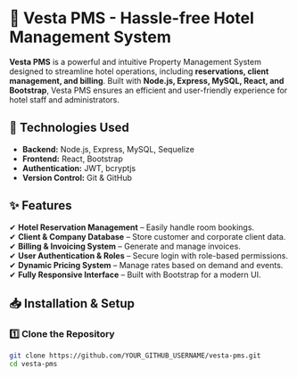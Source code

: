 # 🏨 Vesta PMS - Hassle-free Hotel Management System

**Vesta PMS** is a powerful and intuitive Property Management System designed to streamline hotel operations, including **reservations, client management, and billing**. Built with **Node.js, Express, MySQL, React, and Bootstrap**, Vesta PMS ensures an efficient and user-friendly experience for hotel staff and administrators.

## 🚀 Technologies Used

- **Backend:** Node.js, Express, MySQL, Sequelize
- **Frontend:** React, Bootstrap
- **Authentication:** JWT, bcryptjs
- **Version Control:** Git & GitHub

## ✨ Features

✔ **Hotel Reservation Management** – Easily handle room bookings.  
✔ **Client & Company Database** – Store customer and corporate client data.  
✔ **Billing & Invoicing System** – Generate and manage invoices.  
✔ **User Authentication & Roles** – Secure login with role-based permissions.  
✔ **Dynamic Pricing System** – Manage rates based on demand and events.  
✔ **Fully Responsive Interface** – Built with Bootstrap for a modern UI.  

## 📥 Installation & Setup

### 1️⃣ Clone the Repository
```sh
git clone https://github.com/YOUR_GITHUB_USERNAME/vesta-pms.git
cd vesta-pms

